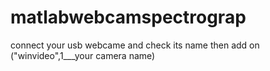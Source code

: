# matlabwebcamspectrograp
connect your usb webcame and check its name  then add on ("winvideo",1___your camera name)
